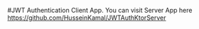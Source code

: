 #JWT Authentication Client App.
You can visit Server App here
https://github.com/HusseinKamal/JWTAuthKtorServer

